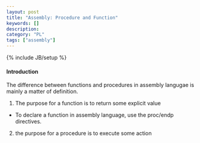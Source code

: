 ```yaml
--- 
layout: post 
title: "Assembly: Procedure and Function" 
keywords: [] 
description: 
category: "PL"
tags: ["assembly"] 
--- 
```

{% include JB/setup %}


#### Introduction
The difference between functions and procedures in assembly langugae is mainly a matter of
definition.
1. The purpose for a function is to return some explicit value 
- To declare a function in assembly language, use the proc/endp directives.
2. the purpose for a procedure is to execute some action
